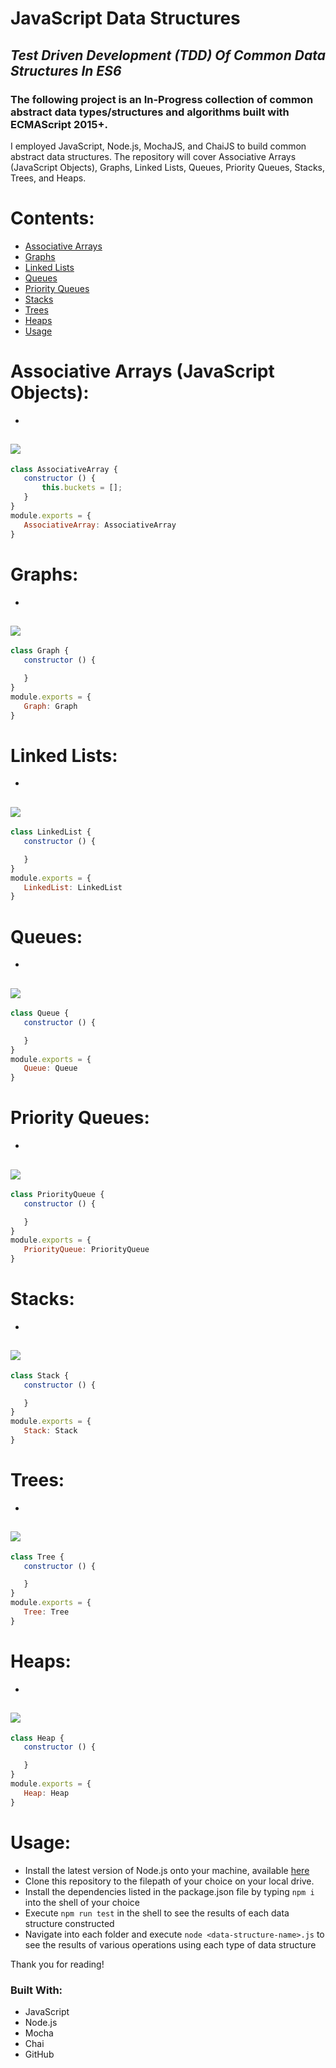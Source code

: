# JavaScript Data Structures
## *Test Driven Development (TDD) Of Common Data Structures In ES6*

### The following project is an In-Progress collection of common abstract data types/structures and algorithms built with ECMAScript 2015+.

I employed JavaScript, Node.js, MochaJS, and ChaiJS to build common abstract data structures. The repository will cover Associative Arrays (JavaScript Objects), Graphs, Linked Lists, Queues, Priority Queues, Stacks, Trees, and Heaps.

# Contents:
* [Associative Arrays](#associative-arrays)
* [Graphs](#graphs)
* [Linked Lists](#linked-lists)
* [Queues](#queues)
* [Priority Queues](#priority-queues)
* [Stacks](#stacks)
* [Trees](#trees)
* [Heaps](#heaps)
* [Usage](#usage)

# Associative Arrays (JavaScript Objects):

* 

## ![](AADemo.jpg)

 ``` javascript
class AssociativeArray {
    constructor () {
        this.buckets = [];
    }
}
module.exports = {
    AssociativeArray: AssociativeArray
}
 ```

# Graphs:

* 

## ![](GDemo.jpg)

 ``` javascript
class Graph {
    constructor () {

    }
}
module.exports = {
    Graph: Graph
}
 ```

# Linked Lists:

* 

## ![](LLDemo.jpg)

 ``` javascript
class LinkedList {
    constructor () {

    }
}
module.exports = {
    LinkedList: LinkedList
}
 ```

# Queues:

* 

## ![](QDemo.jpg)

 ``` javascript
class Queue {
    constructor () {

    }
}
module.exports = {
    Queue: Queue
}
 ```

# Priority Queues:

* 

## ![](PQDemo.jpg)

 ``` javascript
class PriorityQueue {
    constructor () {

    }
}
module.exports = {
    PriorityQueue: PriorityQueue
}
 ```

# Stacks:

* 

## ![](SDemo.jpg)

 ``` javascript
class Stack {
    constructor () {

    }
}
module.exports = {
    Stack: Stack
}
 ```

# Trees:

* 

## ![](TDemo.jpg)

 ``` javascript
class Tree {
    constructor () {

    }
}
module.exports = {
    Tree: Tree
}
 ```

# Heaps:

* 

## ![](HDemo.jpg)

 ``` javascript
class Heap {
    constructor () {

    }
}
module.exports = {
    Heap: Heap
}
 ```

# Usage:

* Install the latest version of Node.js onto your machine, available [here](https://nodejs.org/)
* Clone this repository to the filepath of your choice on your local drive.
* Install the dependencies listed in the package.json file by typing ```npm i``` into the shell of your choice
* Execute ```npm run test``` in the shell to see the results of each data structure constructed
* Navigate into each folder and execute ```node <data-structure-name>.js``` to see the results of various operations using each type of data structure

Thank you for reading!

### Built With:
* JavaScript
* Node.js
* Mocha
* Chai
* GitHub